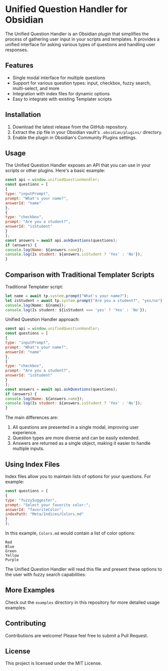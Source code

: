 # Unified Question Handler for Obsidian

The Unified Question Handler is an Obsidian plugin that simplifies the process of gathering user input in your scripts and templates. It provides a unified interface for asking various types of questions and handling user responses.

## Features

- Single modal interface for multiple questions
- Support for various question types: input, checkbox, fuzzy search, multi-select, and more
- Integration with index files for dynamic options
- Easy to integrate with existing Templater scripts

## Installation

1. Download the latest release from the GitHub repository.
2. Extract the zip file in your Obsidian vault's `.obsidian/plugins/` directory.
3. Enable the plugin in Obsidian's Community Plugins settings.

## Usage

The Unified Question Handler exposes an API that you can use in your scripts or other plugins. Here's a basic example:

```js
const api = window.unifiedQuestionHandler;
const questions = [
{
type: "inputPrompt",
prompt: "What's your name?",
answerId: "name"
},
{
type: "checkbox",
prompt: "Are you a student?",
answerId: "isStudent"
}
];
const answers = await api.askQuestions(questions);
if (answers) {
console.log(Name: ${answers.name});
console.log(Is student: ${answers.isStudent ? 'Yes' : 'No'});
}
```

## Comparison with Traditional Templater Scripts

Traditional Templater script:

```javascript
let name = await tp.system.prompt("What's your name?");
let isStudent = await tp.system.prompt("Are you a student?", "yes/no");
console.log(Name: ${name});
console.log(Is student: ${isStudent === 'yes' ? 'Yes' : 'No'});

```


Unified Question Handler approach:

```javascript
const api = window.unifiedQuestionHandler;
const questions = [
{
type: "inputPrompt",
prompt: "What's your name?",
answerId: "name"
},
{
type: "checkbox",
prompt: "Are you a student?",
answerId: "isStudent"
}
];
const answers = await api.askQuestions(questions);
if (answers) {
console.log(Name: ${answers.name});
console.log(Is student: ${answers.isStudent ? 'Yes' : 'No'});
}

```

The main differences are:
1. All questions are presented in a single modal, improving user experience.
2. Question types are more diverse and can be easily extended.
3. Answers are returned as a single object, making it easier to handle multiple inputs.

## Using Index Files

Index files allow you to maintain lists of options for your questions. For example:


```js
const questions = [
{
type: "fuzzySuggester",
prompt: "Select your favorite color:",
answerId: "favoriteColor",
indexPath: "Meta/Indices/Colors.md"
}
];

```

In this example, `Colors.md` would contain a list of color options:

```
Red
Blue
Green
Yellow
Purple

```

The Unified Question Handler will read this file and present these options to the user with fuzzy search capabilities.

## More Examples

Check out the `examples` directory in this repository for more detailed usage examples.

## Contributing

Contributions are welcome! Please feel free to submit a Pull Request.

## License

This project is licensed under the MIT License.
